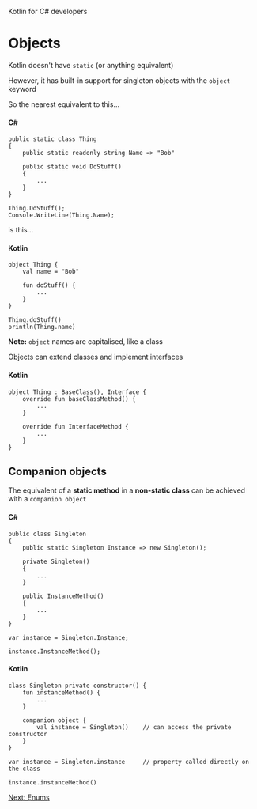 Kotlin for C# developers
# Objects
Kotlin doesn't have `static` (or anything equivalent)

However, it has built-in support for singleton objects with the `object` keyword

So the nearest equivalent to this...

#### C#
```
public static class Thing
{
    public static readonly string Name => "Bob"

    public static void DoStuff()
    {
        ...
	}
}

Thing.DoStuff();
Console.WriteLine(Thing.Name);
```

is this...

#### Kotlin
```
object Thing {
    val name = "Bob"

    fun doStuff() {
        ...
	}
}

Thing.doStuff()
println(Thing.name)
```

**Note:** `object` names are capitalised, like a class

Objects can extend classes and implement interfaces

#### Kotlin
```
object Thing : BaseClass(), Interface {
    override fun baseClassMethod() {
        ...
	}

	override fun InterfaceMethod {
        ...
	}
}
```

## Companion objects
The equivalent of a **static method** in a **non-static class** can be achieved with a `companion object`

#### C#
```
public class Singleton
{
    public static Singleton Instance => new Singleton();

    private Singleton()
    {
        ...
	}

    public InstanceMethod()
    {
        ...
	}
}

var instance = Singleton.Instance;

instance.InstanceMethod();
```

#### Kotlin
```
class Singleton private constructor() {
    fun instanceMethod() {
        ...
	}

    companion object {
        val instance = Singleton()    // can access the private constructor
	}
}

var instance = Singleton.instance     // property called directly on the class

instance.instanceMethod()
```

[Next: Enums](04.3.%20Enums.md)
